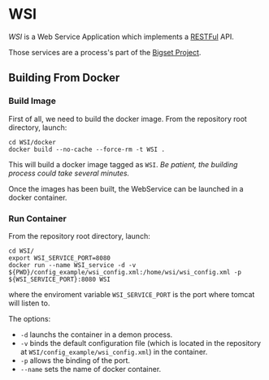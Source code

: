 # WSI
*WSI* is a Web Service Application which implements a 
[RESTFul](https://en.wikipedia.org/wiki/Representational_state_transfer) API.

Those services are a process's part of the [Bigset Project](http://www.eubra-bigsea.eu/).

## Building From Docker

### Build Image
First of all, we need to build the docker image.
From the repository root directory, launch:

~~~
cd WSI/docker
docker build --no-cache --force-rm -t WSI .
~~~

This will build a docker image tagged as `WSI`.
*Be patient, the building process could take several minutes.*

Once the images has been built, the WebService can be launched in a docker container.

### Run Container
From the repository root directory, launch:

~~~
cd WSI/
export WSI_SERVICE_PORT=8080
docker run --name WSI_service -d -v ${PWD}/config_example/wsi_config.xml:/home/wsi/wsi_config.xml -p ${WSI_SERVICE_PORT}:8080 WSI
~~~

where the enviroment variable `WSI_SERVICE_PORT` is the port where tomcat will listen to.

The options:
 * `-d` launchs the container in a demon process.
 * `-v` binds the default configuration file (which is located in the repository at `WSI/config_example/wsi_config.xml`)
 in the container.
 * `-p` allows the binding of the port.
 * `--name` sets the name of docker container.
 
